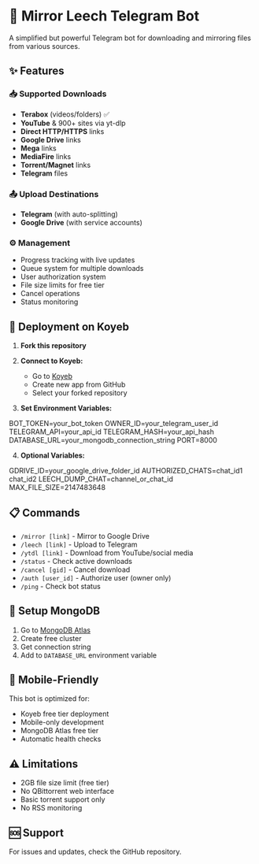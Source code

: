 # 🤖 Mirror Leech Telegram Bot

A simplified but powerful Telegram bot for downloading and mirroring files from various sources.

## ✨ Features

### 📥 Supported Downloads
- **Terabox** (videos/folders) ✅
- **YouTube** & 900+ sites via yt-dlp
- **Direct HTTP/HTTPS** links
- **Google Drive** links
- **Mega** links  
- **MediaFire** links
- **Torrent/Magnet** links
- **Telegram** files

### 📤 Upload Destinations
- **Telegram** (with auto-splitting)
- **Google Drive** (with service accounts)

### ⚙️ Management
- Progress tracking with live updates
- Queue system for multiple downloads
- User authorization system
- File size limits for free tier
- Cancel operations
- Status monitoring

## 🚀 Deployment on Koyeb

1. **Fork this repository**
2. **Connect to Koyeb:**
   - Go to [Koyeb](https://koyeb.com)
   - Create new app from GitHub
   - Select your forked repository

3. **Set Environment Variables:**

BOT_TOKEN=your_bot_token
OWNER_ID=your_telegram_user_id
TELEGRAM_API=your_api_id
TELEGRAM_HASH=your_api_hash
DATABASE_URL=your_mongodb_connection_string
PORT=8000

4. **Optional Variables:**

GDRIVE_ID=your_google_drive_folder_id
AUTHORIZED_CHATS=chat_id1 chat_id2
LEECH_DUMP_CHAT=channel_or_chat_id
MAX_FILE_SIZE=2147483648

## 📋 Commands

- `/mirror [link]` - Mirror to Google Drive
- `/leech [link]` - Upload to Telegram  
- `/ytdl [link]` - Download from YouTube/social media
- `/status` - Check active downloads
- `/cancel [gid]` - Cancel download
- `/auth [user_id]` - Authorize user (owner only)
- `/ping` - Check bot status

## 🔧 Setup MongoDB

1. Go to [MongoDB Atlas](https://mongodb.com)
2. Create free cluster
3. Get connection string
4. Add to `DATABASE_URL` environment variable

## 📱 Mobile-Friendly

This bot is optimized for:
- Koyeb free tier deployment
- Mobile-only development
- MongoDB Atlas free tier
- Automatic health checks

## ⚠️ Limitations

- 2GB file size limit (free tier)
- No QBittorrent web interface
- Basic torrent support only
- No RSS monitoring

## 🆘 Support

For issues and updates, check the GitHub repository.
